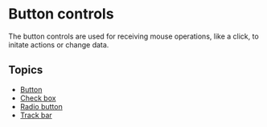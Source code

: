 # Button controls

The button controls are used for receiving mouse operations, like a click, to initate actions or change data.

## Topics
* [Button](button-controls/button.md)
* [Check box](button-controls/check-box.md)
* [Radio button](button-controls/radio-button.md)
* [Track bar](button-controls/track-bar.md)